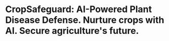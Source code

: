 # CropSafeguard: AI-Powered Plant Disease Defense. Nurture crops with AI. Secure agriculture's future.
